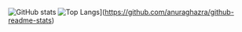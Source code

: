 <!--
**Ferenc-/Ferenc-** is a ✨ _special_ ✨ repository because its `README.md` (this file) appears on your GitHub profile.

Here are some ideas to get you started:

- 🔭 I’m currently working on ...
- 🌱 I’m currently learning ...
- 👯 I’m looking to collaborate on ...
- 🤔 I’m looking for help with ...
- 💬 Ask me about ...
- 📫 How to reach me: ...
- 😄 Pronouns: ...
- ⚡ Fun fact: ...
-->

![GitHub stats](https://github-readme-stats.vercel.app/api?username=Ferenc-&show_icons=true&theme=shadow_green)
![Top Langs](https://github-readme-stats.vercel.app/api/top-langs/?username=Ferenc-&layout=donut)](https://github.com/anuraghazra/github-readme-stats)

